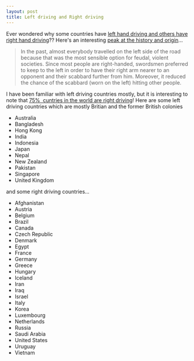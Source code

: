```yaml
---
layout: post
title: Left driving and Right driving
---
```


Ever wondered why some countries have [left hand driving and others have right hand driving](http://en.wikipedia.org/wiki/Driving_on_the_left_or_right)?? Here's an interesting [peak at the history and origin](http://users.telenet.be/worldstandards/driving%20on%20the%20left.htm#history)...

> In the past, almost everybody travelled on the left side of the road because that was the most sensible option for feudal, violent societies. Since most people are right-handed, swordsmen preferred to keep to the left in order to have their right arm nearer to an opponent and their scabbard further from him. Moreover, it reduced the chance of the scabbard (worn on the left) hitting other people.

I have been familiar with left driving countries mostly, but it is interesting to note that [75%  cuntries in the world are right driving](http://en.wikipedia.org/wiki/Image:Countries_driving_on_the_left_or_right.svg)! Here are some left driving countries which are mostly Britian and the former British colonies

- Australia
- Bangladesh
- Hong Kong
- India
- Indonesia
- Japan
- Nepal
- New Zealand
- Pakistan
- Singapore
- United Kingdom

and some right driving countries...

- Afghanistan
- Austria
- Belgium
- Brazil
- Canada
- Czech Republic
- Denmark
- Egypt
- France
- Germany
- Greece
- Hungary
- Iceland
- Iran
- Iraq
- Israel
- Italy
- Korea
- Luxembourg
- Netherlands
- Russia
- Saudi Arabia
- United States
- Uruguay
- Vietnam
